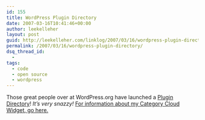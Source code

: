 ```yaml
---
id: 155
title: WordPress Plugin Directory
date: 2007-03-16T10:41:46+00:00
author: leekelleher
layout: post
guid: http://leekelleher.com/linklog/2007/03/16/wordpress-plugin-directory/
permalink: /2007/03/16/wordpress-plugin-directory/
dsq_thread_id:
  - 
tags:
  - code
  - open source
  - wordpress
---
```

Those great people over at WordPress.org have launched a [Plugin Directory](http://wordpress.org/development/2007/03/plugin-directory/)! _It&#8217;s very snazzy!_ [For information about my Category Cloud Widget, go here.](http://wordpress.org/extend/plugins/plugin/widget-category-cloud/)
